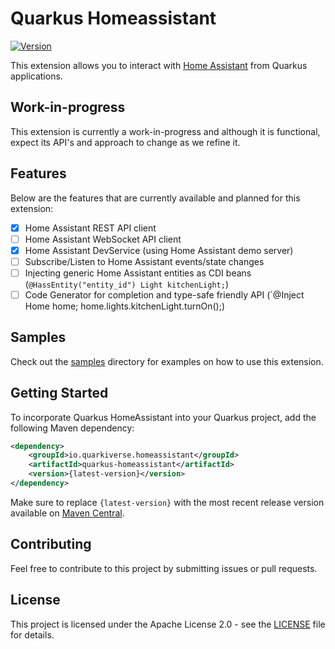 # Quarkus Homeassistant

[![Version](https://img.shields.io/maven-central/v/io.quarkiverse.homeassistant/quarkus-homeassistant?logo=apache-maven&style=flat-square)](https://search.maven.org/artifact/io.quarkiverse.homeassistant/quarkus-homeassistant)

This extension allows you to interact with [Home Assistant](https://www.home-assistant.io/) from Quarkus applications.

## Work-in-progress

This extension is currently a work-in-progress and although it is functional, expect its API's and approach to change as we refine it.

## Features

Below are the features that are currently available and planned for this extension:

- [x] Home Assistant REST API client
- [ ] Home Assistant WebSocket API client
- [x] Home Assistant DevService (using Home Assistant demo server)
- [ ] Subscribe/Listen to Home Assistant events/state changes
- [ ] Injecting generic Home Assistant entities as CDI beans (`@HassEntity("entity_id") Light kitchenLight;`)
- [ ] Code Generator for completion and type-safe friendly API (`@Inject Home home; home.lights.kitchenLight.turnOn();)

## Samples

Check out the [samples](samples) directory for examples on how to use this extension.

## Getting Started 

To incorporate Quarkus HomeAssistant into your Quarkus project, add the following Maven dependency:

```xml
<dependency>
    <groupId>io.quarkiverse.homeassistant</groupId>
    <artifactId>quarkus-homeassistant</artifactId>
    <version>{latest-version}</version>
</dependency>
```

Make sure to replace `{latest-version}` with the most recent release version available on [Maven Central](https://search.maven.org/artifact/io.quarkiverse.homeassistant/quarkus-homeassistant).

## Contributing

Feel free to contribute to this project by submitting issues or pull requests.

## License

This project is licensed under the Apache License 2.0 - see the [LICENSE](LICENSE) file for details.


